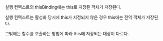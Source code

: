 실행 컨텍스트의 thisBinding에는 this로 지정된 객체가 저장된다.

실행 컨텍스트는 활성화 당시에 this가 지정되지 않은 경우 this에는 전역 객체가 저장된다.

그밖에는 함수를 호출하는 방법에 따라 this에 저장되는 대상이 다르다.

